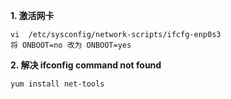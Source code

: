 **1. 激活网卡**

```shell
vi  /etc/sysconfig/network-scripts/ifcfg-enp0s3 
将 ONBOOT=no 改为 ONBOOT=yes
```

**2. 解决 ifconfig command not found**

```shell
yum install net-tools
```

